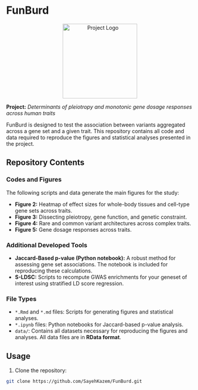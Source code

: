 # FunBurd
<p align="center">
  <img src="assets/logo.png" alt="Project Logo" width="200"/>
</p>

**Project:** *Determinants of pleiotropy and monotonic gene dosage responses across human traits*

FunBurd is designed to test the association between variants aggregated across a gene set and a given trait. This repository contains all code and data required to reproduce the figures and statistical analyses presented in the project.

## Repository Contents

### Codes and Figures

The following scripts and data generate the main figures for the study:

- **Figure 2:** Heatmap of effect sizes for whole-body tissues and cell-type gene sets across traits.
- **Figure 3:** Dissecting pleiotropy, gene function, and genetic constraint.
- **Figure 4:** Rare and common variant architectures across complex traits.
- **Figure 5:** Gene dosage responses across traits.

### Additional Developed Tools

- **Jaccard-Based p-value (Python notebook):** A robust method for assessing gene set associations. The notebook is included for reproducing these calculations.
- **S-LDSC:** Scripts to recompute GWAS enrichments for your geneset of interest using stratified LD score regression.

### File Types

- `*.Rmd` and `*.md` files: Scripts for generating figures and statistical analyses.
- `*.ipynb` files: Python notebooks for Jaccard-based p-value analysis.
- `data/`: Contains all datasets necessary for reproducing the figures and analyses. All data files are in **RData format**.
  
## Usage

1. Clone the repository:

```bash
git clone https://github.com/SayehKazem/FunBurd.git
